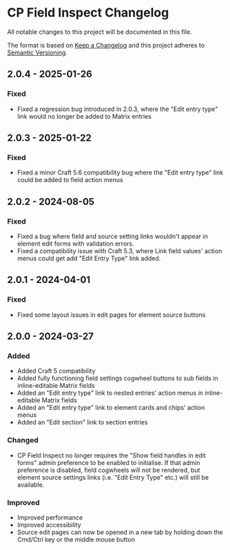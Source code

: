 # CP Field Inspect Changelog

All notable changes to this project will be documented in this file.

The format is based on [Keep a Changelog](http://keepachangelog.com/) and this project adheres to [Semantic Versioning](http://semver.org/).

## 2.0.4 - 2025-01-26
### Fixed
- Fixed a regression bug introduced in 2.0.3, where the "Edit entry type" link would no longer be added to Matrix entries   

## 2.0.3 - 2025-01-22
### Fixed
- Fixed a minor Craft 5.6 compatibility bug where the "Edit entry type" link could be added to field action menus 

## 2.0.2 - 2024-08-05
### Fixed
- Fixed a bug where field and source setting links wouldn't appear in element edit forms with validation errors.  
- Fixed a compatibility issue with Craft 5.3, where Link field values' action menus could get add "Edit Entry Type" link added.  

## 2.0.1 - 2024-04-01
### Fixed
- Fixed some layout issues in edit pages for element source buttons  

## 2.0.0 - 2024-03-27  
### Added
- Added Craft 5 compatibility
- Added fully functioning field settings cogwheel buttons to sub fields in inline-editable Matrix fields  
- Added an "Edit entry type" link to nested entries' action menus in inline-editable Matrix fields
- Added an "Edit entry type" link to element cards and chips' action menus
- Added an "Edit section" link to section entries

### Changed
- CP Field Inspect no longer requires the "Show field handles in edit forms" admin preference to be enabled to initialise. If that admin preference is disabled, field cogwheels will not be rendered, but element source settings links (i.e. "Edit Entry Type" etc.) will still be available.  

### Improved
- Improved performance
- Improved accessibility
- Source edit pages can now be opened in a new tab by holding down the Cmd/Ctrl key or the middle mouse button
